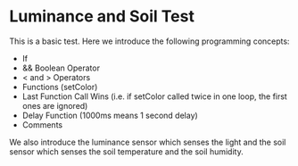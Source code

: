 
# Luminance and Soil Test
This is a basic test. Here we introduce the following programming concepts:

* If
* && Boolean Operator
* < and > Operators
* Functions (setColor)
* Last Function Call Wins (i.e. if setColor called twice in one loop, the first ones are ignored)
* Delay Function (1000ms means 1 second delay)
* Comments

We also introduce the luminance sensor which senses the light and the soil sensor which senses
the soil temperature and the soil humidity.
